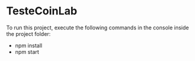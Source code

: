 # TesteCoinLab

To run this project, execute the following commands in the console inside the project folder:

- npm install
- npm start